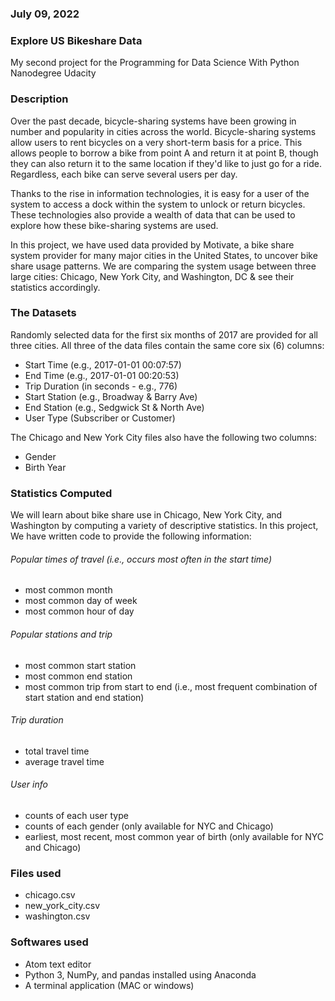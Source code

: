 ### July 09, 2022

### Explore US Bikeshare Data
My second project for the Programming for Data Science With Python Nanodegree Udacity


### Description
Over the past decade, bicycle-sharing systems have been growing in number and popularity in cities across the world. Bicycle-sharing systems allow users to rent bicycles on a very short-term basis for a price. This allows people to borrow a bike from point A and return it at point B, though they can also return it to the same location if they'd like to just go for a ride. Regardless, each bike can serve several users per day.

Thanks to the rise in information technologies, it is easy for a user of the system to access a dock within the system to unlock or return bicycles. These technologies also provide a wealth of data that can be used to explore how these bike-sharing systems are used.

In this project, we have used data provided by Motivate, a bike share system provider for many major cities in the United States, to uncover bike share usage patterns. We are comparing the system usage between three large cities: Chicago, New York City, and Washington, DC & see their statistics accordingly.

### The Datasets
Randomly selected data for the first six months of 2017 are provided for all three cities. All three of the data files contain the same core six (6) columns:

- Start Time (e.g., 2017-01-01 00:07:57)
- End Time (e.g., 2017-01-01 00:20:53)
- Trip Duration (in seconds - e.g., 776)
- Start Station (e.g., Broadway & Barry Ave)
- End Station (e.g., Sedgwick St & North Ave)
- User Type (Subscriber or Customer)

The Chicago and New York City files also have the following two columns:

- Gender
- Birth Year


### Statistics Computed
We will learn about bike share use in Chicago, New York City, and Washington by computing a variety of descriptive statistics. In this project, We have written code to provide the following information:

###### Popular times of travel (i.e., occurs most often in the start time)

* most common month
* most common day of week
* most common hour of day

###### Popular stations and trip

* most common start station
* most common end station
* most common trip from start to end (i.e., most frequent combination of start station and end station)

###### Trip duration

* total travel time
* average travel time

###### User info

* counts of each user type
* counts of each gender (only available for NYC and Chicago)
* earliest, most recent, most common year of birth (only available for NYC and Chicago)

### Files used
* chicago.csv
* new_york_city.csv
* washington.csv

### Softwares used
* Atom text editor
* Python 3, NumPy, and pandas installed using Anaconda
* A terminal application (MAC or windows)
